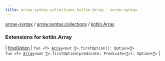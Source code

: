```yaml
---
title: arrow.syntax.collections.kotlin.Array - arrow-syntax
---
```


[arrow-syntax](../../index.html) / [arrow.syntax.collections](../index.html) / [kotlin.Array](./index.html)

### Extensions for kotlin.Array

| [firstOption](first-option.html) | `fun <T> `[`Array`](https://kotlinlang.org/api/latest/jvm/stdlib/kotlin/-array/index.html)`<out `[`T`](first-option.html#T)`>.firstOption(): Option<`[`T`](first-option.html#T)`>`<br>`fun <T> `[`Array`](https://kotlinlang.org/api/latest/jvm/stdlib/kotlin/-array/index.html)`<out `[`T`](first-option.html#T)`>.firstOption(predicate: Predicate<`[`T`](first-option.html#T)`>): Option<`[`T`](first-option.html#T)`>` |

